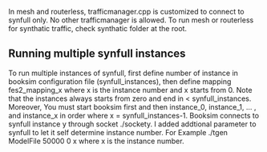 In mesh and routerless, trafficmanager.cpp is customized to connect to synfull only. No other trafficmanager is allowed. 
To run mesh or routerless for synthatic traffic, check synthatic folder at the root.


## Running multiple synfull instances
To run multiple instances of synfull, first define number of instance in booksim configuration file (synfull_instances), then define mapping fes2_mapping_x where x is the instance number and x starts from 0. 
Note that the instances always starts from zero  and end in < synfull_instances. 
Moreover, You must start booksim first and then instance_0, instance_1, ... , and instance_x in order where x = synfull_instances-1. 
Booksim connects to synfull instance y through socket ./sockety. 
I added addtional parameter to synfull to let it self determine instance number. For Example ./tgen ModelFile 50000 0 x where x is the instance number. 

    

